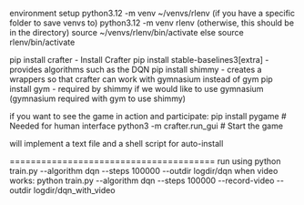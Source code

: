 environment setup
python3.12 -m venv ~/venvs/rlenv (if you have a specific folder to save venvs to)
python3.12 -m venv rlenv (otherwise, this should be in the directory)
source ~/venvs/rlenv/bin/activate
else source rlenv/bin/activate

pip install crafter - Install Crafter
pip install stable-baselines3[extra] - provides algorithms such as the DQN
pip install shimmy - creates a wrappers so that crafter can work with gymnasium instead of gym
pip install gym - required by shimmy if we would like to use gymnasium
(gymnasium required with gym to use shimmy)

if you want to see the game in action and participate:
pip install pygame # Needed for human interface
python3 -m crafter.run_gui # Start the game

will implement a text file and a shell script for auto-install

=======================================
run using python train.py --algorithm dqn --steps 100000 --outdir logdir/dqn
when video works: python train.py --algorithm dqn --steps 100000 --record-video --outdir logdir/dqn_with_video